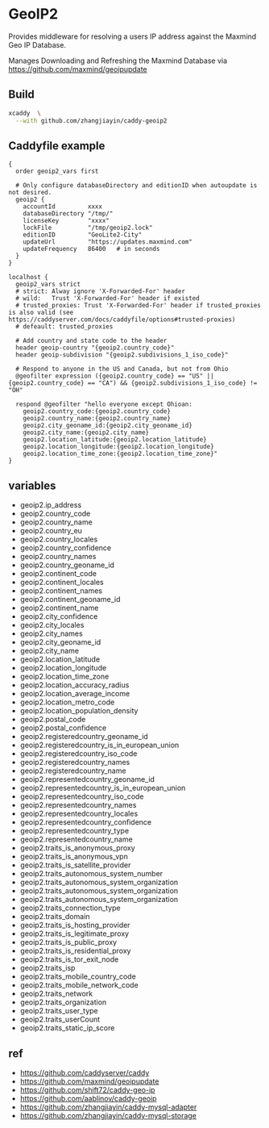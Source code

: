 # GeoIP2

Provides middleware for resolving a users IP address against the Maxmind Geo IP Database.

Manages Downloading and Refreshing the Maxmind Database via https://github.com/maxmind/geoipupdate

## Build

```sh
xcaddy  \
  --with github.com/zhangjiayin/caddy-geoip2
```

## Caddyfile example

```
{
  order geoip2_vars first

  # Only configure databaseDirectory and editionID when autoupdate is not desired.
  geoip2 {
    accountId         xxxx
    databaseDirectory "/tmp/"
    licenseKey        "xxxx"
    lockFile          "/tmp/geoip2.lock"
    editionID         "GeoLite2-City"
    updateUrl         "https://updates.maxmind.com"
    updateFrequency   86400   # in seconds
  }
}

localhost {
  geoip2_vars strict 
  # strict: Alway ignore 'X-Forwarded-For' header 
  # wild:   Trust 'X-Forwarded-For' header if existed
  # trusted_proxies: Trust 'X-Forwarded-For' header if trusted_proxies is also valid (see https://caddyserver.com/docs/caddyfile/options#trusted-proxies)
  # defeault: trusted_proxies

  # Add country and state code to the header
  header geoip-country "{geoip2.country_code}"
  header geoip-subdivision "{geoip2.subdivisions_1_iso_code}"

  # Respond to anyone in the US and Canada, but not from Ohio
  @geofilter expression ({geoip2.country_code} == "US" || {geoip2.country_code} == "CA") && {geoip2.subdivisions_1_iso_code} != "OH"
  
  respond @geofilter "hello everyone except Ohioan:
    geoip2.country_code:{geoip2.country_code}
    geoip2.country_name:{geoip2.country_name}
    geoip2.city_geoname_id:{geoip2.city_geoname_id}
    geoip2.city_name:{geoip2.city_name}
    geoip2.location_latitude:{geoip2.location_latitude}
    geoip2.location_longitude:{geoip2.location_longitude}
    geoip2.location_time_zone:{geoip2.location_time_zone}"
}

```

## variables

- geoip2.ip_address
- geoip2.country_code
- geoip2.country_name
- geoip2.country_eu
- geoip2.country_locales
- geoip2.country_confidence
- geoip2.country_names
- geoip2.country_geoname_id
- geoip2.continent_code
- geoip2.continent_locales
- geoip2.continent_names
- geoip2.continent_geoname_id
- geoip2.continent_name
- geoip2.city_confidence
- geoip2.city_locales
- geoip2.city_names
- geoip2.city_geoname_id
- geoip2.city_name
- geoip2.location_latitude
- geoip2.location_longitude
- geoip2.location_time_zone
- geoip2.location_accuracy_radius
- geoip2.location_average_income
- geoip2.location_metro_code
- geoip2.location_population_density
- geoip2.postal_code
- geoip2.postal_confidence
- geoip2.registeredcountry_geoname_id
- geoip2.registeredcountry_is_in_european_union
- geoip2.registeredcountry_iso_code
- geoip2.registeredcountry_names
- geoip2.registeredcountry_name
- geoip2.representedcountry_geoname_id
- geoip2.representedcountry_is_in_european_union	
- geoip2.representedcountry_iso_code
- geoip2.representedcountry_names
- geoip2.representedcountry_locales
- geoip2.representedcountry_confidence
- geoip2.representedcountry_type
- geoip2.representedcountry_name
- geoip2.traits_is_anonymous_proxy
- geoip2.traits_is_anonymous_vpn
- geoip2.traits_is_satellite_provider
- geoip2.traits_autonomous_system_number
- geoip2.traits_autonomous_system_organization
- geoip2.traits_autonomous_system_organization
- geoip2.traits_autonomous_system_organization
- geoip2.traits_connection_type
- geoip2.traits_domain
- geoip2.traits_is_hosting_provider
- geoip2.traits_is_legitimate_proxy
- geoip2.traits_is_public_proxy
- geoip2.traits_is_residential_proxy
- geoip2.traits_is_tor_exit_node
- geoip2.traits_isp
- geoip2.traits_mobile_country_code
- geoip2.traits_mobile_network_code
- geoip2.traits_network
- geoip2.traits_organization
- geoip2.traits_user_type
- geoip2.traits_userCount
- geoip2.traits_static_ip_score

## ref

- https://github.com/caddyserver/caddy
- https://github.com/maxmind/geoipupdate
- https://github.com/shift72/caddy-geo-ip
- https://github.com/aablinov/caddy-geoip
- https://github.com/zhangjiayin/caddy-mysql-adapter
- https://github.com/zhangjiayin/caddy-mysql-storage
